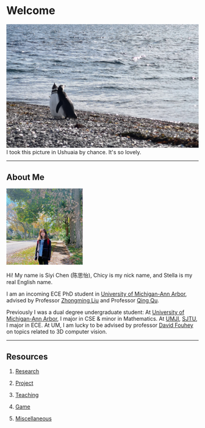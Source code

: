 # Welcome

![](heading.jpg)
I took this picture in Ushuaia by chance. It's so lovely.

------
## About Me

<img src="Self/myimg.jpeg" alt="me" width="200"/> 

Hi! My name is Siyi Chen (陈思怡), Chicy is my nick name, and Stella is my real English name.

I am an incoming ECE PhD student in [University of Michigan-Ann Arbor](https://cse.engin.umich.edu/), advised by Professor [Zhongming Liu](https://libi.engin.umich.edu/profile/zhongming-liu/) and Professor [Qing Qu](https://qingqu.engin.umich.edu/).

Previously I was a dual degree undergraduate student: At [University of Michigan-Ann Arbor](https://cse.engin.umich.edu/), I major in CSE & minor in Mathematics. At [UMJI](https://www.ji.sjtu.edu.cn/), [SJTU](https://en.sjtu.edu.cn/), I major in ECE. At UM, I am lucky to be advised by professor [David Fouhey](https://web.eecs.umich.edu/~fouhey/) on topics related to 3D computer vision.

------
## Resources

1. [Research](research.md)

2. [Project](project.md)

3. [Teaching](teaching.md)

4. [Game](game.md)

5. [Miscellaneous](miscellaneous.md)
